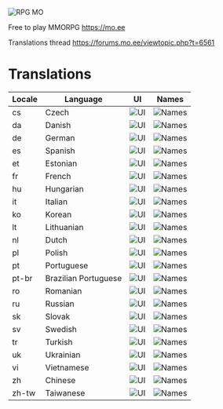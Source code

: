 ![RPG MO](https://data.mo.ee/img/login_logo.png)

Free to play MMORPG https://mo.ee

Translations thread
https://forums.mo.ee/viewtopic.php?t=6561

# Translations

| Locale | Language | UI | Names |
| --- | --- | --- | --- |
| cs | Czech | ![UI](https://progress-bar.dev/72/) | ![Names](https://progress-bar.dev/43/) |
| da | Danish | ![UI](https://progress-bar.dev/1/) | ![Names](https://progress-bar.dev/0/) |
| de | German | ![UI](https://progress-bar.dev/97/) | ![Names](https://progress-bar.dev/100/) |
| es | Spanish | ![UI](https://progress-bar.dev/71/) | ![Names](https://progress-bar.dev/47/) |
| et | Estonian | ![UI](https://progress-bar.dev/66/) | ![Names](https://progress-bar.dev/0/) |
| fr | French | ![UI](https://progress-bar.dev/76/) | ![Names](https://progress-bar.dev/64/) |
| hu | Hungarian | ![UI](https://progress-bar.dev/69/) | ![Names](https://progress-bar.dev/5/) |
| it | Italian | ![UI](https://progress-bar.dev/68/) | ![Names](https://progress-bar.dev/64/) |
| ko | Korean | ![UI](https://progress-bar.dev/96/) | ![Names](https://progress-bar.dev/95/) |
| lt | Lithuanian | ![UI](https://progress-bar.dev/28/) | ![Names](https://progress-bar.dev/15/) |
| nl | Dutch | ![UI](https://progress-bar.dev/17/) | ![Names](https://progress-bar.dev/3/) |
| pl | Polish | ![UI](https://progress-bar.dev/74/) | ![Names](https://progress-bar.dev/0/) |
| pt | Portuguese | ![UI](https://progress-bar.dev/0/) | ![Names](https://progress-bar.dev/7/) |
| pt-br | Brazilian Portuguese | ![UI](https://progress-bar.dev/91/) | ![Names](https://progress-bar.dev/88/) |
| ro | Romanian | ![UI](https://progress-bar.dev/100/) | ![Names](https://progress-bar.dev/100/) |
| ru | Russian | ![UI](https://progress-bar.dev/92/) | ![Names](https://progress-bar.dev/7/) |
| sk | Slovak | ![UI](https://progress-bar.dev/57/) | ![Names](https://progress-bar.dev/17/) |
| sv | Swedish | ![UI](https://progress-bar.dev/93/) | ![Names](https://progress-bar.dev/89/) |
| tr | Turkish | ![UI](https://progress-bar.dev/25/) | ![Names](https://progress-bar.dev/9/) |
| uk | Ukrainian | ![UI](https://progress-bar.dev/58/) | ![Names](https://progress-bar.dev/0/) |
| vi | Vietnamese | ![UI](https://progress-bar.dev/0/) | ![Names](https://progress-bar.dev/0/) |
| zh | Chinese | ![UI](https://progress-bar.dev/100/) | ![Names](https://progress-bar.dev/99/) |
| zh-tw | Taiwanese | ![UI](https://progress-bar.dev/100/) | ![Names](https://progress-bar.dev/99/) |